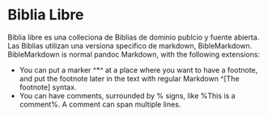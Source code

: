# Biblia Libre

Biblia libre es una colleciona de Biblias de dominio publcio y fuente abierta. Las Biblias utilizan una versiona specifico de markdown, BibleMarkdown. BibleMarkdown is normal pandoc Markdown, with the following extensions:

- You can put a marker ^*^ at a place where you want to have a footnote, and put the footnote later in the text with regular Markdown ^[The footnote] syntax.
- You can have comments, surrounded by % signs, like %This is a comment%. A comment can span multiple lines.